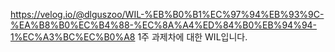 https://velog.io/@dlguszoo/WIL-%EB%B0%B1%EC%97%94%EB%93%9C-%EA%B8%B0%EC%B4%88-%EC%8A%A4%ED%84%B0%EB%94%94-1%EC%A3%BC%EC%B0%A8
1주 과제차에 대한 WIL입니다.
